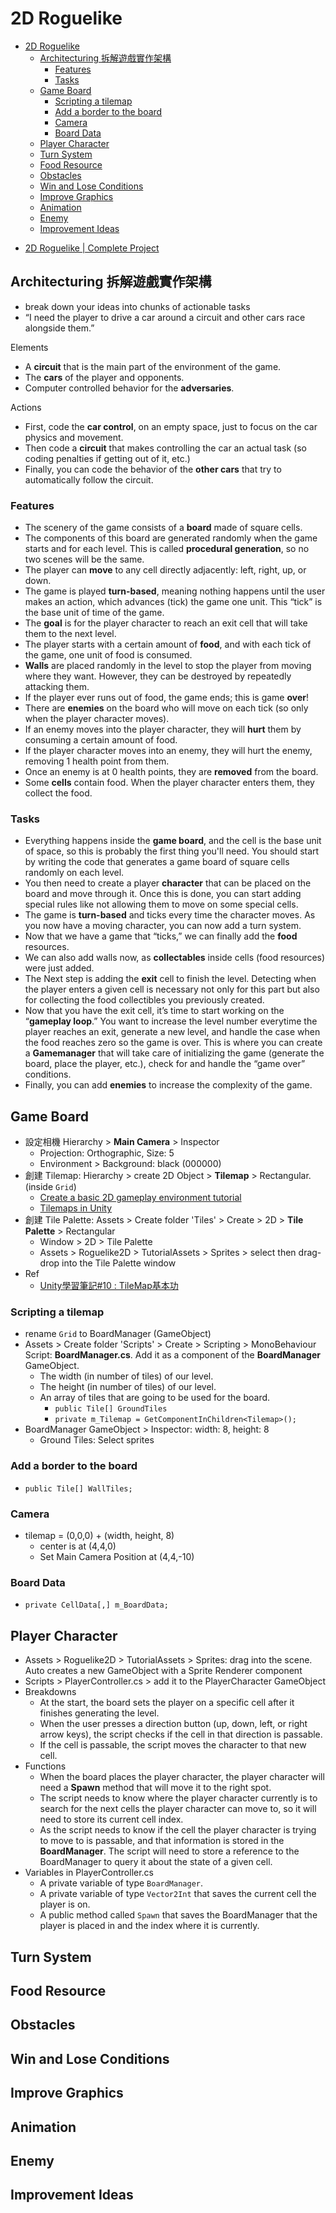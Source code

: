 # 2D Roguelike

<!-- TOC -->
* [2D Roguelike](#2d-roguelike)
  * [Architecturing 拆解遊戲實作架構](#architecturing-拆解遊戲實作架構)
    * [Features](#features)
    * [Tasks](#tasks)
  * [Game Board](#game-board)
    * [Scripting a tilemap](#scripting-a-tilemap)
    * [Add a border to the board](#add-a-border-to-the-board)
    * [Camera](#camera)
    * [Board Data](#board-data)
  * [Player Character](#player-character)
  * [Turn System](#turn-system)
  * [Food Resource](#food-resource)
  * [Obstacles](#obstacles)
  * [Win and Lose Conditions](#win-and-lose-conditions)
  * [Improve Graphics](#improve-graphics)
  * [Animation](#animation)
  * [Enemy](#enemy)
  * [Improvement Ideas](#improvement-ideas)
<!-- TOC -->

- [2D Roguelike | Complete Project](https://assetstore.unity.com/packages/templates/tutorials/2d-roguelike-complete-project-299017)

## Architecturing 拆解遊戲實作架構

- break down your ideas into chunks of actionable tasks
- “I need the player to drive a car around a circuit and other cars race alongside them.”

Elements

- A **circuit** that is the main part of the environment of the game.   
- The **cars** of the player and opponents.
- Computer controlled behavior for the **adversaries**.

Actions

- First, code the **car control**, on an empty space, just to focus on the car physics and movement.
- Then code a **circuit** that makes controlling the car an actual task (so coding penalties if getting out of it, etc.)
- Finally, you can code the behavior of the **other cars** that try to automatically follow the circuit.

### Features

- The scenery of the game consists of a **board** made of square cells.
- The components of this board are generated randomly when the game starts and for each level. This is called **procedural generation**, so no two scenes will be the same.
- The player can **move** to any cell directly adjacently: left, right, up, or down.
- The game is played **turn-based**, meaning nothing happens until the user makes an action, which advances (tick) the game one unit. This “tick” is the base unit of time of the game.
- The **goal** is for the player character to reach an exit cell that will take them to the next level.
- The player starts with a certain amount of **food**, and with each tick of the game, one unit of food is consumed.
- **Walls** are placed randomly in the level to stop the player from moving where they want. However, they can be destroyed by repeatedly attacking them. 
- If the player ever runs out of food, the game ends; this is game **over**!
- There are **enemies** on the board who will move on each tick (so only when the player character moves).
- If an enemy moves into the player character, they will **hurt** them by consuming a certain amount of food.
- If the player character moves into an enemy, they will hurt the enemy, removing 1 health point from them.
- Once an enemy is at 0 health points, they are **removed** from the board.
- Some **cells** contain food. When the player character enters them, they collect the food.

### Tasks

- Everything happens inside the **game board**, and the cell is the base unit of space, so this is probably the first thing you'll need. You should start by writing the code that generates a game board of square cells randomly on each level.
- You then need to create a player **character** that can be placed on the board and move through it. Once this is done, you can start adding special rules like not allowing them to move on some special cells.
- The game is **turn-based** and ticks every time the character moves. As you now have a moving character, you can now add a turn system.
- Now that we have a game that “ticks,” we can finally add the **food** resources.
- We can also add walls now, as **collectables** inside cells (food resources) were just added.
- The Next step is adding the **exit** cell to finish the level. Detecting when the player enters a given cell is necessary not only for this part but also for collecting the food collectibles you previously created.
- Now that you have the exit cell, it’s time to start working on the “**gameplay loop**.” You want to increase the level number everytime the player reaches an exit, generate a new level, and handle the case when the food reaches zero so the game is over. This is where you can create a **Gamemanager** that will take care of initializing the game (generate the board, place the player, etc.), check for and handle the “game over” conditions.
- Finally, you can add **enemies** to increase the complexity of the game.

## Game Board

- 設定相機 Hierarchy > **Main Camera** > Inspector
  - Projection: Orthographic, Size: 5
  - Environment > Background: black (000000)
- 創建 Tilemap: Hierarchy > create 2D Object > **Tilemap** > Rectangular. (inside `Grid`)
  - [Create a basic 2D gameplay environment tutorial](https://learn.unity.com/tutorial/create-a-basic-2d-gameplay-environment?uv=2022.3&courseId=64774201edbc2a1638d25d18&projectId=64774230edbc2a143ab0e3a7#64d2142eedbc2a5edea814f7)
  - [Tilemaps in Unity](https://docs.unity3d.com/6000.0/Documentation/Manual/tilemaps/tilemaps-landing.html)
- 創建 Tile Palette: Assets > Create folder 'Tiles' > Create > 2D > **Tile Palette** > Rectangular
  - Window > 2D > Tile Palette
  - Assets > Roguelike2D > TutorialAssets > Sprites > select then drag-drop into the Tile Palette window
- Ref
  - [Unity學習筆記#10 : TileMap基本功](https://kendevlog.wordpress.com/2018/01/02/unity學習筆記10-tilemap基本功)

### Scripting a tilemap

- rename `Grid` to BoardManager (GameObject)
- Assets > Create folder 'Scripts' > Create > Scripting > MonoBehaviour Script: **BoardManager.cs**. Add it as a component of the **BoardManager** GameObject.
  - The width (in number of tiles) of our level.
  - The height (in number of tiles) of our level.
  - An array of tiles that are going to be used for the board. 
    - `public Tile[] GroundTiles`
    - `private m_Tilemap = GetComponentInChildren<Tilemap>();`
- BoardManager GameObject > Inspector: width: 8, height: 8
  - Ground Tiles: Select sprites

### Add a border to the board

- `public Tile[] WallTiles;`

### Camera

- tilemap = (0,0,0) + (width, height, 8)
  - center is at (4,4,0)
  - Set Main Camera Position at (4,4,-10)

### Board Data

- `private CellData[,] m_BoardData;`

## Player Character

- Assets > Roguelike2D > TutorialAssets > Sprites: drag into the scene. Auto creates a new GameObject with a Sprite Renderer component 
- Scripts > PlayerController.cs > add it to the PlayerCharacter GameObject
- Breakdowns
  - At the start, the board sets the player on a specific cell after it finishes generating the level. 
  - When the user presses a direction button (up, down, left, or right arrow keys), the script checks if the cell in that direction is passable. 
  - If the cell is passable, the script moves the character to that new cell.
- Functions
  - When the board places the player character, the player character will need a **Spawn** method that will move it to the right spot. 
  - The script needs to know where the player character currently is to search for the next cells the player character can move to, so it will need to store its current cell index. 
  - As the script needs to know if the cell the player character is trying to move to is passable, and that information is stored in the **BoardManager**. The script will need to store a reference to the BoardManager to query it about the state of a given cell.
- Variables in PlayerController.cs
  - A private variable of type `BoardManager`.
  - A private variable of type `Vector2Int` that saves the current cell the player is on.
  - A public method called `Spawn` that saves the BoardManager that the player is placed in and the index where it is currently.

## Turn System

## Food Resource

## Obstacles

## Win and Lose Conditions

## Improve Graphics

## Animation

## Enemy

## Improvement Ideas

